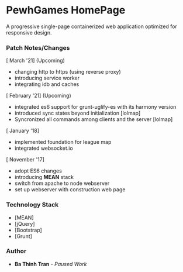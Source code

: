 # PewhGames HomePage

A progressive single-page containerized web application optimized for responsive design.

### Patch Notes/Changes

[ March '21] (Upcoming)
- changing http to https (using reverse proxy)
- introducing service worker
- integrating idb and caches


[ February '21] (Upcoming)
- integrated es6 support for grunt-uglify-es with its harmony version
- introduced sync states beyond initialization [lolmap]
- Syncronized all commands among clients and the server [lolmap]

[ January '18]
- implemented foundation for league map
- integrated websocket.io

[ November '17]
- adopt ES6 changes
- introducing <strong>MEAN</strong> stack
- switch from apache to node webserver
- set up webserver with construction web page

### Technology Stack

* [MEAN]
* [jQuery]
* [Bootstrap]
* [Grunt]        

### Author
* **Ba Thinh Tran** - *Paused Work*
